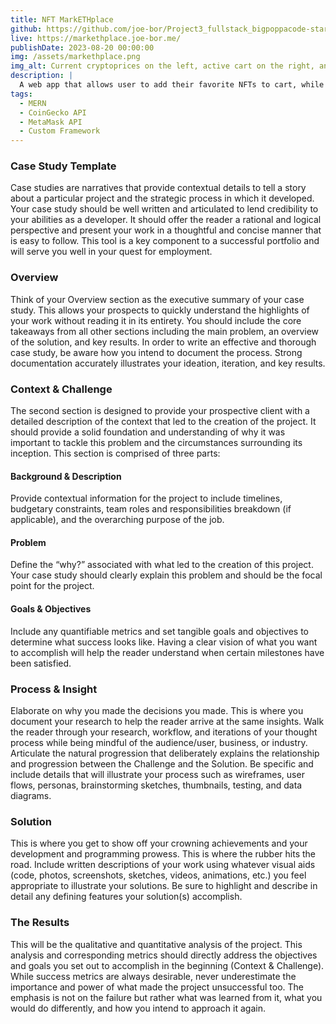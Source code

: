 ```yaml
---
title: NFT MarkETHplace
github: https://github.com/joe-bor/Project3_fullstack_bigpoppacode-starterKit
live: https://markethplace.joe-bor.me/
publishDate: 2023-08-20 00:00:00
img: /assets/markethplace.png
img_alt: Current cryptoprices on the left, active cart on the right, and user browsing the nft marketplace in middle
description: |
  A web app that allows user to add their favorite NFTs to cart, while giving you the current crypto prices using coin gecko api
tags:
  - MERN
  - CoinGecko API
  - MetaMask API
  - Custom Framework
---
```


### Case Study Template

Case studies are narratives that provide contextual details to tell a story about a particular project and the strategic process in which it developed. Your case study should be well written and articulated to lend credibility to your abilities as a developer. It should offer the reader a rational and logical perspective and present your work in a thoughtful and concise manner that is easy to follow. This tool is a key component to a successful portfolio and will serve you well in your quest for employment. 

### Overview 

Think of your Overview section as the executive summary of your case study. This allows your prospects to quickly understand the highlights of your work without reading it in its entirety. You should include the core takeaways from all other sections including the main problem, an overview of the solution, and key results. In order to write an effective and thorough case study, be aware how you intend to document the process. Strong documentation accurately illustrates your ideation, iteration, and key results.


### Context & Challenge
The second section is designed to provide your prospective client with a detailed description of the context that led to the creation of the project. It should provide a solid foundation and understanding of why it was important to tackle this problem and the circumstances surrounding its inception. This section is comprised of three parts:

#### Background & Description
Provide contextual information for the project to include timelines, budgetary constraints, team roles and responsibilities breakdown (if applicable), and the overarching purpose of the job.


#### Problem
Define the “why?” associated with what led to the creation of this project. Your case study should clearly explain this problem and should be the focal point for the project. 


#### Goals & Objectives 
Include any quantifiable metrics and set tangible goals and objectives to determine what success looks like. Having a clear vision of what you want to accomplish will help the reader understand when certain milestones have been satisfied. 


### Process & Insight 
Elaborate on why you made the decisions you made. This is where you document your research to help the reader arrive at the same insights. Walk the reader through your research, workflow, and iterations of your thought process while being mindful of the audience/user, business, or industry. Articulate the natural progression that deliberately explains the relationship and progression between the Challenge and the Solution. Be specific and include details that will illustrate your process such as wireframes, user flows, personas, brainstorming sketches, thumbnails, testing, and data diagrams.




### Solution 
This is where you get to show off your crowning achievements and your development and programming prowess. This is where the rubber hits the road. Include written descriptions of your work using whatever visual aids (code, photos, screenshots, sketches, videos, animations, etc.) you feel appropriate to illustrate your solutions. Be sure to highlight and describe in detail any defining features your solution(s) accomplish.


### The Results
This will be the qualitative and quantitative analysis of the project. This analysis and corresponding metrics should directly address the objectives and goals you set out to accomplish in the beginning (Context & Challenge). While success metrics are always desirable, never underestimate the importance and power of what made the project unsuccessful too. The emphasis is not on the failure but rather what was learned from it, what you would do differently, and how you intend to approach it again.
